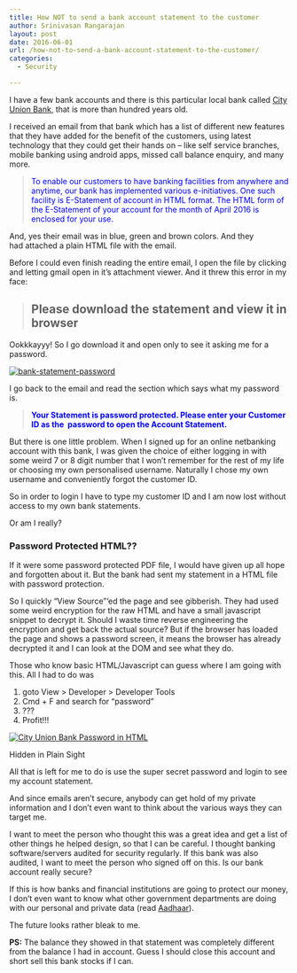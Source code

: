 ```yaml
---
title: How NOT to send a bank account statement to the customer
author: Srinivasan Rangarajan
layout: post
date: 2016-06-01
url: /how-not-to-send-a-bank-account-statement-to-the-customer/
categories:
  - Security

---
```

I have a few bank accounts and there is this particular local bank called [City Union Bank][1], that is more than hundred years old.

I received an email from that bank which has a list of different new features that they have added for the benefit of the customers, using latest technology that they could get their hands on &#8211; like self service branches, mobile banking using android apps, missed call balance enquiry, and many more.

> <span style="color: #0000ff;">To enable our customers to have banking facilities from anywhere and anytime, our bank has implemented various e-initiatives. One such facility is E-Statement of account in HTML format. The HTML form of the E-Statement of your account for the month of April 2016 is enclosed for your use.</span>

And, yes their email was in blue, green and brown colors. And they had attached a plain HTML file with the email.

Before I could even finish reading the entire email, I open the file by clicking and letting gmail open in it&#8217;s attachment viewer. And it threw this error in my face:

> ## Please download the statement and view it in browser

Ookkkayyy! So I go download it and open only to see it asking me for a password.

<a href="http://i2.wp.com/cnu.name/wp-content/uploads/sites/7/2015/11/bank-statement-password.png" rel="attachment wp-att-38"><img class="aligncenter size-medium wp-image-38" src="http://i1.wp.com/cnu.name/wp-content/uploads/sites/7/2015/11/bank-statement-password-300x82.png?fit=300%2C82" alt="bank-statement-password" srcset="http://i2.wp.com/cnu.name/wp-content/uploads/sites/7/2015/11/bank-statement-password.png?resize=300%2C82 300w, http://i2.wp.com/cnu.name/wp-content/uploads/sites/7/2015/11/bank-statement-password.png?resize=600%2C163 600w, http://i2.wp.com/cnu.name/wp-content/uploads/sites/7/2015/11/bank-statement-password.png?resize=250%2C68 250w, http://i2.wp.com/cnu.name/wp-content/uploads/sites/7/2015/11/bank-statement-password.png?w=606 606w" sizes="(max-width: 300px) 100vw, 300px" data-recalc-dims="1" /></a>

I go back to the email and read the section which says what my password is.

> **<span style="color: #0000ff;">Your Statement is password protected. Please enter your Customer ID as the  password to open the Account Statement.</span>**

But there is one little problem. When I signed up for an online netbanking account with this bank, I was given the choice of either logging in with some weird 7 or 8 digit number that I won&#8217;t remember for the rest of my life or choosing my own personalised username. Naturally I chose my own username and conveniently forgot the customer ID.

So in order to login I have to type my customer ID and I am now lost without access to my own bank statements.

Or am I really?

### Password Protected HTML??

If it were some password protected PDF file, I would have given up all hope and forgotten about it. But the bank had sent my statement in a HTML file with password protection.

So I quickly &#8220;View Source&#8221;&#8216;ed the page and see gibberish. They had used some weird encryption for the raw HTML and have a small javascript snippet to decrypt it. Should I waste time reverse engineering the encryption and get back the actual source? But if the browser has loaded the page and shows a password screen, it means the browser has already decrypted it and I can look at the DOM and see what they do.

Those who know basic HTML/Javascript can guess where I am going with this. All I had to do was

  1. goto View > Developer > Developer Tools
  2. Cmd + F and search for &#8220;password&#8221;
  3. ???
  4. Profit!!!<figure id="attachment_43" style="width: 579px" class="wp-caption aligncenter">

<a href="http://i1.wp.com/cnu.name/wp-content/uploads/sites/7/2016/06/cub-password-1.png" rel="attachment wp-att-43"><img class="size-full wp-image-43" src="http://i1.wp.com/cnu.name/wp-content/uploads/sites/7/2016/06/cub-password-1.png?fit=579%2C395" alt="City Union Bank Password in HTML" srcset="http://i1.wp.com/cnu.name/wp-content/uploads/sites/7/2016/06/cub-password-1.png?w=579 579w, http://i1.wp.com/cnu.name/wp-content/uploads/sites/7/2016/06/cub-password-1.png?resize=300%2C205 300w" sizes="(max-width: 579px) 100vw, 579px" data-recalc-dims="1" /></a><figcaption class="wp-caption-text">Hidden in Plain Sight</figcaption></figure> 

All that is left for me to do is use the super secret password and login to see my account statement.

And since emails aren&#8217;t secure, anybody can get hold of my private information and I don&#8217;t even want to think about the various ways they can target me.

I want to meet the person who thought this was a great idea and get a list of other things he helped design, so that I can be careful. I thought banking software/servers audited for security regularly. If this bank was also audited, I want to meet the person who signed off on this. Is our bank account really secure?

If this is how banks and financial institutions are going to protect our money, I don&#8217;t even want to know what other government departments are doing with our personal and private data (read [Aadhaar][2]).

The future looks rather bleak to me.

**PS:** The balance they showed in that statement was completely different from the balance I had in account. Guess I should close this account and short sell this bank stocks if I can.

 [1]: http://www.cityunionbank.com/
 [2]: http://uidai.gov.in/